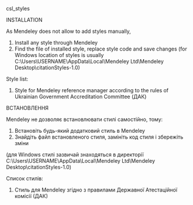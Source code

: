 csl_styles

INSTALLATION

As Mendeley does not allow to add styles manually,

1. Install any style through Mendeley
2. Find the file of installed style, replace style code and save changes
(for Windows location of styles is usually C:\Users\USERNAME\AppData\Local\Mendeley Ltd\Mendeley Desktop\citationStyles-1.0)

Style list:

1. Style for Mendeley reference manager according to the rules of Ukrainian Government Accreditation Committee (ДАК)

ВСТАНОВЛЕННЯ

Mendeley не дозволяє встановлювати стилі самостійно, тому:

1. Встановіть будь-який додатковий стиль в Mendeley
2. Знайдіть файл встановленого стиля, замініть код стиля і збережіть зміни

(для Windows стилі зазвичай знаходяться в директорії C:\Users\USERNAME\AppData\Local\Mendeley Ltd\Mendeley Desktop\citationStyles-1.0)

Список стилів:

1. Стиль для Mendeley згідно з правилами Державної Атестаційної комісії (ДАК)
